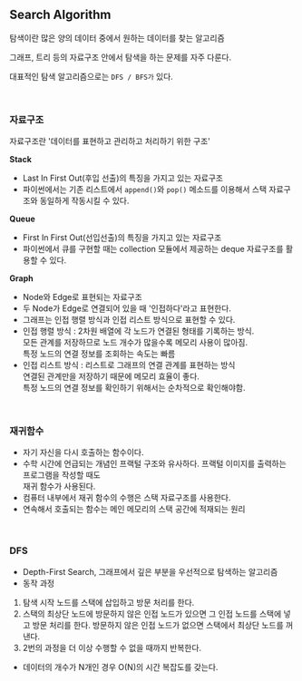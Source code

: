 ## Search Algorithm

탐색이란 많은 양의 데이터 중에서 원하는 데이터를 찾는 알고리즘

그래프, 트리 등의 자료구조 안에서 탐색을 하는 문제를 자주 다룬다.

대표적인 탐색 알고리즘으로는 `DFS / BFS가` 있다.

<br>

### 자료구조

자료구조란 '데이터를 표현하고 관리하고 처리하기 위한 구조'

**Stack**
* Last In First Out(후입 선출)의 특징을 가지고 있는 자료구조
* 파이썬에서는 기존 리스트에서 `append()`와 `pop()` 메소드를 이용해서 스택 자료구조와 동일하게 작동시킬 수 있다.

**Queue**
* First In First Out(선입선출)의 특징을 가지고 있는 자료구조
* 파이썬에서 큐를 구현할 때는 collection 모듈에서 제공하는 deque 자료구조를 활용할 수 있다.

**Graph**
* Node와 Edge로 표현되는 자료구조
* 두 Node가 Edge로 연결되어 있을 때 '인접하다'라고 표현한다.
* 그래프는 인접 행렬 방식과 인접 리스트 방식으로 표현할 수 있다.
* 인접 행렬 방식 : 2차원 배열에 각 노드가 연결된 형태를 기록하는 방식. <br>
  모든 관계를 저장하므로 노드 개수가 많을수록 메모리 사용이 많아짐. <br>
  특정 노드의 연결 정보를 조회하는 속도는 빠름
* 인접 리스트 방식 : 리스트로 그래프의 연결 관계를 표현하는 방식 <br>
  연결된 관계만을 저장하기 때문에 메모리 효율이 좋다. <br>
  특정 노드의 연결 정보를 확인하기 위해서는 순차적으로 확인해야함.



<br>

### 재귀함수
* 자기 자신을 다시 호출하는 함수이다.
* 수학 시간에 언급되는 개념인 프랙털 구조와 유사하다. 프랙털 이미지를 출력하는 프로그램을 작성할 때도 <br>
  재귀 함수가 사용된다.
* 컴퓨터 내부에서 재귀 함수의 수행은 스택 자료구조를 사용한다.
* 연속해서 호출되는 함수는 메인 메모리의 스택 공간에 적재되는 원리

<br>

### DFS
* Depth-First Search, 그래프에서 깊은 부분을 우선적으로 탐색하는 알고리즘
* 동작 과정 <br>
1. 탐색 시작 노드를 스택에 삽입하고 방문 처리를 한다.
2. 스택의 최상단 노드에 방문하지 않은 인접 노드가 있으면 그 인접 노드를 스택에 넣고 방문 처리를 한다. 방문하지 않은 인접 노드가 없으면 스택에서 최상단 노드를 꺼낸다.
3. 2번의 과정을 더 이상 수행할 수 없을 때까지 반복한다.
* 데이터의 개수가 N개인 경우 O(N)의 시간 복잡도를 갖는다.
